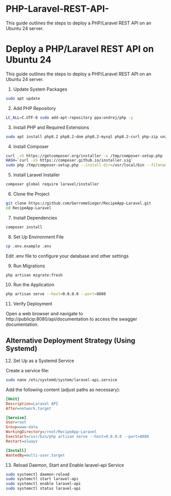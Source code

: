 # PHP-Laravel-REST-API-
This guide outlines the steps to deploy a PHP/Laravel REST API on an Ubuntu 24 server.

# Deploy a PHP/Laravel REST API on Ubuntu 24

This guide outlines the steps to deploy a PHP/Laravel REST API on an Ubuntu 24 server.

1. Update System Packages

```bash
sudo apt update
```

2. Add PHP Repository

```bash
LC_ALL=C.UTF-8 sudo add-apt-repository ppa:ondrej/php -y
```

3. Install PHP and Required Extensions

```bash
sudo apt install php8.2 php8.2-dom php8.2-mysql php8.2-curl php-zip unzip -y
```

4. Install Composer

```bash
curl -sS https://getcomposer.org/installer -o /tmp/composer-setup.php
HASH=`curl -sS https://composer.github.io/installer.sig`
sudo php /tmp/composer-setup.php --install-dir=/usr/local/bin --filename=composer
```

5. Install Laravel Installer

```bash
composer global require laravel/installer
```

6. Clone the Project

```bash
git clone https://github.com/GerromeSieger/RecipeApp-Laravel.git
cd RecipeApp-Laravel
```

7. Install Dependencies

```bash
composer install
```

8. Set Up Environment File

```bash
cp .env.example .env
```

Edit .env file to configure your database and other settings

9. Run Migrations

```bash
php artisan migrate:fresh
```

10. Run the Application

```bash
php artisan serve --host=0.0.0.0 --port=8080
```

11. Verify Deployment

Open a web browser and navigate to http://publicip:8080/api/documentation to access the swagger documentation.

## Alternative Deployment Strategy (Using Systemd)

12. Set Up as a Systemd Service

Create a service file:

```bash
sudo nano /etc/systemd/system/laravel-api.service
```

Add the following content (adjust paths as necessary):

```ini
[Unit]
Description=Laravel API
After=network.target

[Service]
User=root
Group=www-data
WorkingDirectory=/root/RecipeApp-Laravel
ExecStart=/usr/bin/php artisan serve --host=0.0.0.0 --port=8080
Restart=always

[Install]
WantedBy=multi-user.target

```

13. Reload Daemon, Start and Enable laravel-api Service

```bash
sudo systemctl daemon-reload
sudo systemctl start laravel-api
sudo systemctl enable laravel-api
sudo systemctl status laravel-api
```
